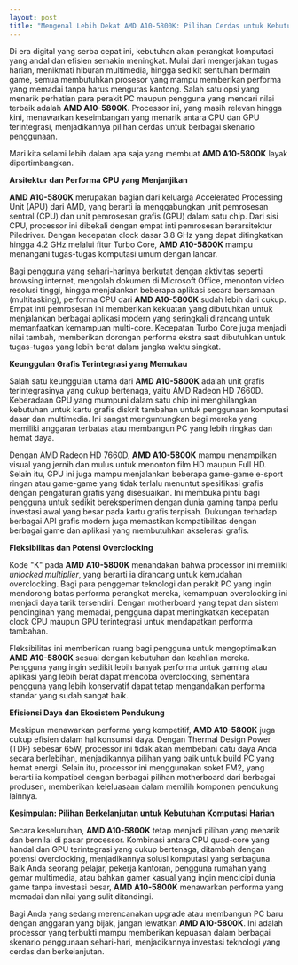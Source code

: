 ```yaml
---
layout: post
title: "Mengenal Lebih Dekat AMD A10-5800K: Pilihan Cerdas untuk Kebutuhan Komputasi Sehari-hari"
---
```


Di era digital yang serba cepat ini, kebutuhan akan perangkat komputasi yang andal dan efisien semakin meningkat. Mulai dari mengerjakan tugas harian, menikmati hiburan multimedia, hingga sedikit sentuhan bermain game, semua membutuhkan prosesor yang mampu memberikan performa yang memadai tanpa harus menguras kantong. Salah satu opsi yang menarik perhatian para perakit PC maupun pengguna yang mencari nilai terbaik adalah **AMD A10-5800K**. Processor ini, yang masih relevan hingga kini, menawarkan keseimbangan yang menarik antara CPU dan GPU terintegrasi, menjadikannya pilihan cerdas untuk berbagai skenario penggunaan.

Mari kita selami lebih dalam apa saja yang membuat **AMD A10-5800K** layak dipertimbangkan.

**Arsitektur dan Performa CPU yang Menjanjikan**

**AMD A10-5800K** merupakan bagian dari keluarga Accelerated Processing Unit (APU) dari AMD, yang berarti ia menggabungkan unit pemrosesan sentral (CPU) dan unit pemrosesan grafis (GPU) dalam satu chip. Dari sisi CPU, processor ini dibekali dengan empat inti pemrosesan berarsitektur Piledriver. Dengan kecepatan clock dasar 3.8 GHz yang dapat ditingkatkan hingga 4.2 GHz melalui fitur Turbo Core, **AMD A10-5800K** mampu menangani tugas-tugas komputasi umum dengan lancar.

Bagi pengguna yang sehari-harinya berkutat dengan aktivitas seperti browsing internet, mengolah dokumen di Microsoft Office, menonton video resolusi tinggi, hingga menjalankan beberapa aplikasi secara bersamaan (multitasking), performa CPU dari **AMD A10-5800K** sudah lebih dari cukup. Empat inti pemrosesan ini memberikan kekuatan yang dibutuhkan untuk menjalankan berbagai aplikasi modern yang seringkali dirancang untuk memanfaatkan kemampuan multi-core. Kecepatan Turbo Core juga menjadi nilai tambah, memberikan dorongan performa ekstra saat dibutuhkan untuk tugas-tugas yang lebih berat dalam jangka waktu singkat.

**Keunggulan Grafis Terintegrasi yang Memukau**

Salah satu keunggulan utama dari **AMD A10-5800K** adalah unit grafis terintegrasinya yang cukup bertenaga, yaitu AMD Radeon HD 7660D. Keberadaan GPU yang mumpuni dalam satu chip ini menghilangkan kebutuhan untuk kartu grafis diskrit tambahan untuk penggunaan komputasi dasar dan multimedia. Ini sangat menguntungkan bagi mereka yang memiliki anggaran terbatas atau membangun PC yang lebih ringkas dan hemat daya.

Dengan AMD Radeon HD 7660D, **AMD A10-5800K** mampu menampilkan visual yang jernih dan mulus untuk menonton film HD maupun Full HD. Selain itu, GPU ini juga mampu menjalankan beberapa game-game e-sport ringan atau game-game yang tidak terlalu menuntut spesifikasi grafis dengan pengaturan grafis yang disesuaikan. Ini membuka pintu bagi pengguna untuk sedikit bereksperimen dengan dunia gaming tanpa perlu investasi awal yang besar pada kartu grafis terpisah. Dukungan terhadap berbagai API grafis modern juga memastikan kompatibilitas dengan berbagai game dan aplikasi yang membutuhkan akselerasi grafis.

**Fleksibilitas dan Potensi Overclocking**

Kode "K" pada **AMD A10-5800K** menandakan bahwa processor ini memiliki *unlocked multiplier*, yang berarti ia dirancang untuk kemudahan overclocking. Bagi para penggemar teknologi dan perakit PC yang ingin mendorong batas performa perangkat mereka, kemampuan overclocking ini menjadi daya tarik tersendiri. Dengan motherboard yang tepat dan sistem pendinginan yang memadai, pengguna dapat meningkatkan kecepatan clock CPU maupun GPU terintegrasi untuk mendapatkan performa tambahan.

Fleksibilitas ini memberikan ruang bagi pengguna untuk mengoptimalkan **AMD A10-5800K** sesuai dengan kebutuhan dan keahlian mereka. Pengguna yang ingin sedikit lebih banyak performa untuk gaming atau aplikasi yang lebih berat dapat mencoba overclocking, sementara pengguna yang lebih konservatif dapat tetap mengandalkan performa standar yang sudah sangat baik.

**Efisiensi Daya dan Ekosistem Pendukung**

Meskipun menawarkan performa yang kompetitif, **AMD A10-5800K** juga cukup efisien dalam hal konsumsi daya. Dengan Thermal Design Power (TDP) sebesar 65W, processor ini tidak akan membebani catu daya Anda secara berlebihan, menjadikannya pilihan yang baik untuk build PC yang hemat energi. Selain itu, processor ini menggunakan soket FM2, yang berarti ia kompatibel dengan berbagai pilihan motherboard dari berbagai produsen, memberikan keleluasaan dalam memilih komponen pendukung lainnya.

**Kesimpulan: Pilihan Berkelanjutan untuk Kebutuhan Komputasi Harian**

Secara keseluruhan, **AMD A10-5800K** tetap menjadi pilihan yang menarik dan bernilai di pasar processor. Kombinasi antara CPU quad-core yang handal dan GPU terintegrasi yang cukup bertenaga, ditambah dengan potensi overclocking, menjadikannya solusi komputasi yang serbaguna. Baik Anda seorang pelajar, pekerja kantoran, pengguna rumahan yang gemar multimedia, atau bahkan gamer kasual yang ingin mencicipi dunia game tanpa investasi besar, **AMD A10-5800K** menawarkan performa yang memadai dan nilai yang sulit ditandingi.

Bagi Anda yang sedang merencanakan upgrade atau membangun PC baru dengan anggaran yang bijak, jangan lewatkan **AMD A10-5800K**. Ini adalah processor yang terbukti mampu memberikan kepuasan dalam berbagai skenario penggunaan sehari-hari, menjadikannya investasi teknologi yang cerdas dan berkelanjutan.
